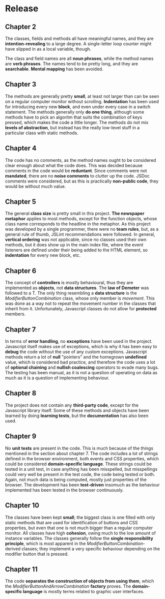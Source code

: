 # Release

## Chapter 2

The classes, fields and methods all have meaningful names, and they are **intention-revealing** to a large degree. A single-letter loop counter might have slipped in as a local variable, though.

The class and field names are all **noun phrases**, while the method names are **verb phrases**. The names tend to be pretty long, and they are **searchable**. **Mental mapping** has been avoided.

## Chapter 3

The methods are generally pretty **small**, at least not larger than can be seen on a regular computer monitor without scrolling. **Indentation** has been used for introducing every new **block**, and even under every case in a switch statement. The methods generally only **do one thing**, although some methods have to pick an algoritm that suits the combination of keys pressed, which makes the code a little longer. The methods do not mix **levels of abstraction**, but instead has the really low-level stuff in a particular class with static methods.

## Chapter 4

The code has no comments, as the method names ought to be considered clear enough about what the code does. This was decided because comments in the code would be **reduntant**. Since comments were not **mandated**, there are no **noise comments** to clutter up the code. JSDoc comments were considered, but as this is practically **non-public code**, they would be without much value.

## Chapter 5

The general **class size** is pretty small in this project. **The newspaper metaphor** applies to most methods, except for the function objects, whose class name corresponds to the headline in the metaphor. As this project was developed by a single programmer, there were no **team rules**, but, as a general rule of thumb, JSLint recommendations were followed. In general, **vertical ordering** was not applicable, since no classes used their own methods, but it does show up in the main index file, where the event listeners are defined under their being added to the HTML element, so **indentation** for every new block, etc.

## Chapter 6

The concept of **controllers** is mostly behavioural, thus they are implemented as **objects**, not **data structures**. The **law of Demeter** was followed to a T. The only thing resembling a **data structure**  is the *ModifierButtonCombination* class, whose only member is *movement*. This was done as a way not to repeat the movement number in the classes that inherit from it. Unfortunately, Javascript classes do not allow for **protected** members.

## Chapter 7

In terms of **error handling**, no **exceptions** have been used in the project. Javascript itself makes use of exceptions, which is why it has been easy to **debug** the code without the use of any custom exceptions. Javascript methods return a lot of **null** "pointers" and the homegrown **undefined** value, which is considered bad practice, and therefore the code uses a lot of **optional chaining** and **nullish coalescing** operators to evade many bugs. The testing has been manual, as it is not a question of operating on data as much as it is a question of implementing behaviour.

## Chapter 8

The project does not contain any **third-party code**, except for the Javascript library itself. Some of these methods and objects have been learned by doing **learning tests**, but the **documentation** has also been used.

## Chapter 9

No **unit tests** are present in the code. This is much because of the things mentioned in the section about chapter 7. The code includes a lot of strings defined in the browser environment, both events and CSS properties, which could be considered **domain-specific language**. These strings could be tested in a unit test, in case anything has been misspelled, but misspellings could very well be present in the test code, the code being tested or both. Again, not much data is being computed, mostly just properties of the browser. The development has been **test-driven** insomuch as the behaviour implemented has been tested in the browser continuously.

## Chapter 10

The classes have been kept **small**; the biggest class is one filled with only static methods that are used for identification of buttons and CSS properties, but even that one is not much bigger than a regular computer monitor. All classes have high **cohesion**, owing much to the low amount of instance variables. The classes generally follow the **single responsibility principle**, which is most apparent in the *ModifierButtonCombination*-derived classes; they implement a very specific behaviour depending on the modifier button that is pressed.

## Chapter 11

The code **separates the construction of objects from using them**, which the *ModifierButtonAndArrowCombination* **factory** proves. The **domain-specific language** is mostly terms related to graphic user interfaces.